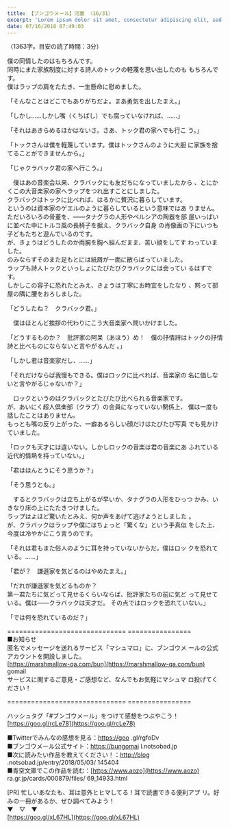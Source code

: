 ```yaml
---
title: 【ブンゴウメール】河童 （16/31）
excerpt: 'Lorem ipsum dolor sit amet, consectetur adipiscing elit, sed do eiusmod tempor incididunt ut labore et dolore magna aliqua. Praesent elementum facilisis leo vel fringilla est ullamcorper eget. At imperdiet dui accumsan sit amet nulla facilisi morbi tempus.'
date: 07/16/2018 07:49:03
---
```


（1363字。目安の読了時間：3分）

  
僕の同情したのはもちろんです。  
同時にまた家族制度に対する詩人のトックの軽蔑を思い出したのも もちろんです。  
僕はラップの肩をたたき、一生懸命に慰めました。

  
「そんなことはどこでもありがちだよ。まあ勇気を出したまえ。」

「しかし……しかし嘴（くちばし）でも腐っていなければ、……」

「それはあきらめるほかはないさ。さあ、トック君の家へでも行こ う。」

「トックさんは僕を軽蔑しています。僕はトックさんのように大胆 に家族を捨てることができませんから。」

「じゃクラバック君の家へ行こう。」

　僕はあの音楽会以来、クラバックにも友だちになっていましたから 、とにかくこの大音楽家の家へラップをつれ出すことにしました。  
クラバックはトックに比べれば、はるかに贅沢に暮らしています。  
というのは資本家のゲエルのように暮らしているという意味ではあ りません。  
ただいろいろの骨董を、――タナグラの人形やペルシアの陶器を部 屋いっぱいに並べた中にトルコ風の長椅子を据え、クラバック自身 の肖像画の下にいつも子どもたちと遊んでいるのです。  
が、きょうはどうしたのか両腕を胸へ組んだまま、苦い顔をしてす わっていました。  
のみならずそのまた足もとには紙屑が一面に散らばっていました。  
ラップも詩人トックといっしょにたびたびクラバックには会ってい るはずです。  
しかしこの容子に恐れたとみえ、きょうは丁寧にお時宜をしたなり 、黙って部屋の隅に腰をおろしました。

  
「どうしたね？　クラバック君。」

　僕はほとんど挨拶の代わりにこう大音楽家へ問いかけました。

  
「どうするものか？　批評家の阿呆（あほう）め！　僕の抒情詩はトックの抒情詩と比べものにならないと言やがるんだ 。」

「しかし君は音楽家だし、……」

「それだけならば我慢もできる。僕はロックに比べれば、音楽家の 名に価しないと言やがるじゃないか？」

　ロックというのはクラバックとたびたび比べられる音楽家です。  
が、あいにく超人倶楽部（クラブ）の会員になっていない関係上、 僕は一度も話したことはありません。  
もっとも嘴の反り上がった、一癖あるらしい顔だけはたびたび写真 でも見かけていました。

  
「ロックも天才には違いない。しかしロックの音楽は君の音楽にあ ふれている近代的情熱を持っていない。」

「君はほんとうにそう思うか？」

「そう思うとも。」

　するとクラバックは立ち上がるが早いか、タナグラの人形をひっつ かみ、いきなり床の上にたたきつけました。  
ラップはよほど驚いたとみえ、何か声をあげて逃げようとしました 。  
が、クラバックはラップや僕にはちょっと「驚くな」という手真似 をした上、今度は冷やかにこう言うのです。

  
「それは君もまた俗人のように耳を持っていないからだ。僕はロッ クを恐れている。……」

「君が？　謙遜家を気どるのはやめたまえ。」

「だれが謙遜家を気どるものか？  
第一君たちに気どって見せるくらいならば、批評家たちの前に気ど って見せている。僕は――クラバックは天才だ。 その点ではロックを恐れていない。」

「では何を恐れているのだ？」

\============================== ================  
■お知らせ  
匿名でメッセージを送れるサービス「マシュマロ」に、ブンゴウメ ールの公式アカウントを開設しました。  
[https://marshmallow-qa.com/bun](https://marshmallow-qa.com/bun) gomail  
サービスに関するご意見・ご感想など、なんでもお気軽にマシュマ ロ投げてください！

\============================== ================

ハッシュタグ「#ブンゴウメール」をつけて感想をつぶやこう！ [https://goo.gl/rcLe78](https://goo.gl/rcLe78)

■Twitterでみんなの感想を見る：[https://goo](https://goo) .gl/rgfoDv  
■ブンゴウメール公式サイト：[https://bungomai](https://bungomai) l.notsobad.jp  
■次に読みたい作品を教えてください！：[http://blog](http://blog) .notsobad.jp/entry/2018/05/03/ 145404  
■青空文庫でこの作品を読む：[https://www.aozo](https://www.aozo) ra.gr.jp/cards/000879/files/ 69\_14933.html

\[PR\] 忙しいあなたも、耳は意外とヒマしてる！耳で読書できる便利アプ リ。好みの一冊があるか、ぜひ調べてみよう！  
▼　▽　▼  
[https://goo.gl/xL67HL](https://goo.gl/xL67HL)